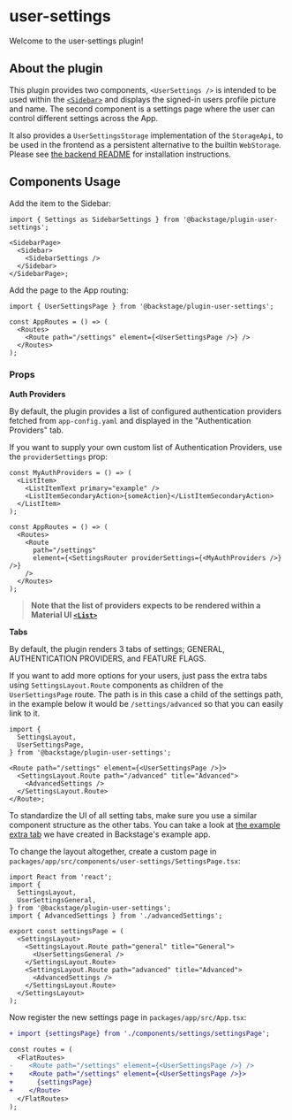 # user-settings

Welcome to the user-settings plugin!

## About the plugin

This plugin provides two components, `<UserSettings />` is intended to be used within the [`<Sidebar>`](https://backstage.io/storybook/?path=/story/sidebar--sample-sidebar) and displays the signed-in users profile picture and name. The second component is a settings page where the user can control different settings across the App.

It also provides a `UserSettingsStorage` implementation of the `StorageApi`, to
be used in the frontend as a persistent alternative to the builtin `WebStorage`.
Please see [the backend README](https://github.com/backstage/backstage/tree/master/plugins/user-settings-backend)
for installation instructions.

## Components Usage

Add the item to the Sidebar:

```tsx
import { Settings as SidebarSettings } from '@backstage/plugin-user-settings';

<SidebarPage>
  <Sidebar>
    <SidebarSettings />
  </Sidebar>
</SidebarPage>;
```

Add the page to the App routing:

```tsx
import { UserSettingsPage } from '@backstage/plugin-user-settings';

const AppRoutes = () => (
  <Routes>
    <Route path="/settings" element={<UserSettingsPage />} />
  </Routes>
);
```

### Props

**Auth Providers**

By default, the plugin provides a list of configured authentication providers fetched from `app-config.yaml` and displayed in the "Authentication Providers" tab.

If you want to supply your own custom list of Authentication Providers, use the `providerSettings` prop:

```tsx
const MyAuthProviders = () => (
  <ListItem>
    <ListItemText primary="example" />
    <ListItemSecondaryAction>{someAction}</ListItemSecondaryAction>
  </ListItem>
);

const AppRoutes = () => (
  <Routes>
    <Route
      path="/settings"
      element={<SettingsRouter providerSettings={<MyAuthProviders />} />}
    />
  </Routes>
);
```

> **Note that the list of providers expects to be rendered within a Material UI [`<List>`](https://v4.mui.com/components/lists/)**

**Tabs**

By default, the plugin renders 3 tabs of settings; GENERAL, AUTHENTICATION PROVIDERS, and FEATURE FLAGS.

If you want to add more options for your users,
just pass the extra tabs using `SettingsLayout.Route` components as children of the `UserSettingsPage` route.
The path is in this case a child of the settings path,
in the example below it would be `/settings/advanced` so that you can easily link to it.

```tsx
import {
  SettingsLayout,
  UserSettingsPage,
} from '@backstage/plugin-user-settings';

<Route path="/settings" element={<UserSettingsPage />}>
  <SettingsLayout.Route path="/advanced" title="Advanced">
    <AdvancedSettings />
  </SettingsLayout.Route>
</Route>;
```

To standardize the UI of all setting tabs,
make sure you use a similar component structure as the other tabs.
You can take a look at
[the example extra tab](https://github.com/backstage/backstage/blob/master/packages/app/src/components/advancedSettings/AdvancedSettings.tsx)
we have created in Backstage's example app.

To change the layout altogether, create a custom page in `packages/app/src/components/user-settings/SettingsPage.tsx`:

```tsx
import React from 'react';
import {
  SettingsLayout,
  UserSettingsGeneral,
} from '@backstage/plugin-user-settings';
import { AdvancedSettings } from './advancedSettings';

export const settingsPage = (
  <SettingsLayout>
    <SettingsLayout.Route path="general" title="General">
      <UserSettingsGeneral />
    </SettingsLayout.Route>
    <SettingsLayout.Route path="advanced" title="Advanced">
      <AdvancedSettings />
    </SettingsLayout.Route>
  </SettingsLayout>
);
```

Now register the new settings page in `packages/app/src/App.tsx`:

```diff
+ import {settingsPage} from './components/settings/settingsPage';

const routes = (
  <FlatRoutes>
-    <Route path="/settings" element={<UserSettingsPage />} />
+    <Route path="/settings" element={<UserSettingsPage />}>
+      {settingsPage}
+    </Route>
  </FlatRoutes>
);
```
